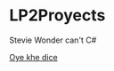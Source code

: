 ﻿# LP2Proyects
﻿Stevie Wonder can't C#

[Oye khe dice](http://stackoverflow.com/questions/10125639/how-to-create-a-jar-file-using-the-terminal)
